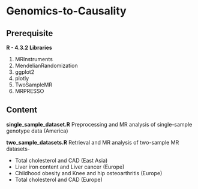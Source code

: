 # Genomics-to-Causality

## Prerequisite
**R - 4.3.2**
**Libraries**
1. MRInstruments 
2. MendelianRandomization
3. ggplot2
4. plotly
5. TwoSampleMR
6. MRPRESSO

## Content

**single_sample_dataset.R**
Preprocessing and MR analysis of single-sample genotype data (America)

**two_sample_datasets.R**
Retrieval and MR analysis of two-sample MR datasets-
  - Total cholesterol and CAD (East Asia)
  - Liver iron content and Liver cancer (Europe)
  - Childhood obesity and Knee and hip osteoarthritis (Europe)
  - Total cholesterol and CAD (Europe)
